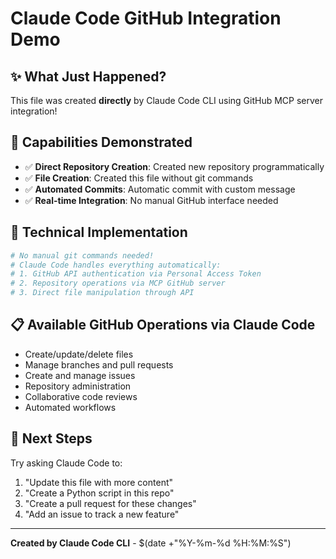 # Claude Code GitHub Integration Demo

## ✨ What Just Happened?
This file was created **directly** by Claude Code CLI using GitHub MCP server integration!

## 🚀 Capabilities Demonstrated
- ✅ **Direct Repository Creation**: Created new repository programmatically
- ✅ **File Creation**: Created this file without git commands
- ✅ **Automated Commits**: Automatic commit with custom message
- ✅ **Real-time Integration**: No manual GitHub interface needed

## 🔧 Technical Implementation
```bash
# No manual git commands needed!
# Claude Code handles everything automatically:
# 1. GitHub API authentication via Personal Access Token
# 2. Repository operations via MCP GitHub server
# 3. Direct file manipulation through API
```

## 📋 Available GitHub Operations via Claude Code
- Create/update/delete files
- Manage branches and pull requests  
- Create and manage issues
- Repository administration
- Collaborative code reviews
- Automated workflows

## 🎯 Next Steps
Try asking Claude Code to:
1. "Update this file with more content"
2. "Create a Python script in this repo"
3. "Create a pull request for these changes"
4. "Add an issue to track a new feature"

---
**Created by Claude Code CLI** - $(date +"%Y-%m-%d %H:%M:%S")